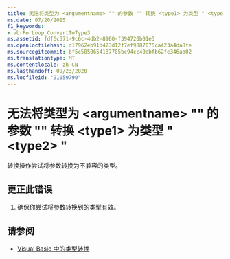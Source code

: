 ```yaml
---
title: 无法将类型为 <argumentname> "" 的参数 "" 转换 <type1> 为类型 " <type2> "
ms.date: 07/20/2015
f1_keywords:
- vbrForLoop_ConvertToType3
ms.assetid: fdf6c571-9c6c-4db2-8960-f394720b01e5
ms.openlocfilehash: d17962eb91d423d12f7ef9887075ca423a4da8fe
ms.sourcegitcommit: bf5c5850654187705bc94cc40ebfb62fe346ab02
ms.translationtype: MT
ms.contentlocale: zh-CN
ms.lasthandoff: 09/23/2020
ms.locfileid: "91059790"
---
```

# <a name="cannot-convert-argument-argumentname-of-type-type1-to-type-type2"></a>无法将类型为 \<argumentname> "" 的参数 "" 转换 \<type1> 为类型 " \<type2> "

转换操作尝试将参数转换为不兼容的类型。  
  
## <a name="to-correct-this-error"></a>更正此错误  
  
1. 确保你尝试将参数转换到的类型有效。  
  
## <a name="see-also"></a>请参阅

- [Visual Basic 中的类型转换](../programming-guide/language-features/data-types/type-conversions.md)
